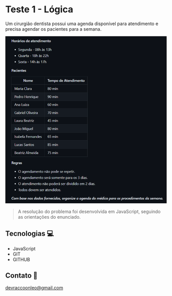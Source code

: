 # Teste 1 - Lógica
Um cirurgião dentista possui uma agenda disponível para atendimento e precisa agendar os pacientes para a semana. 

![preview](./.github/Screenshot_1.png)

> A resolução do problema foi desenvolvida em JavaScript, seguindo as orientações do enunciado.


## Tecnologias 💻

- JavaScript
- GIT
- GITHUB

## Contato 📧

devraccoonleo@gmail.com
